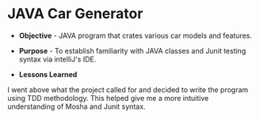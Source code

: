 # JAVA Car Generator  

* **Objective** - JAVA program that crates various car models and features. 
* **Purpose** - To establish familiarity with JAVA classes and Junit testing syntax via intelliJ's IDE.


  
  
  
  
*  **Lessons Learned**

 I went above what the project called for and decided to write the program using TDD methodology. This helped give me a more intuitive understanding of Mosha and Junit syntax.
